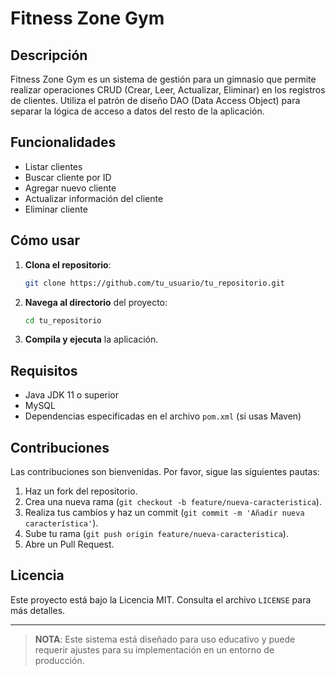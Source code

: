 # Fitness Zone Gym

## Descripción

Fitness Zone Gym es un sistema de gestión para un gimnasio que permite realizar operaciones CRUD (Crear, Leer, Actualizar, Eliminar) en los registros de clientes. Utiliza el patrón de diseño DAO (Data Access Object) para separar la lógica de acceso a datos del resto de la aplicación.

## Funcionalidades

- Listar clientes
- Buscar cliente por ID
- Agregar nuevo cliente
- Actualizar información del cliente
- Eliminar cliente

## Cómo usar

1. **Clona el repositorio**:
   ```bash
   git clone https://github.com/tu_usuario/tu_repositorio.git
   ```
2. **Navega al directorio** del proyecto:
   ```bash
   cd tu_repositorio
   ```
3. **Compila y ejecuta** la aplicación.

## Requisitos

- Java JDK 11 o superior
- MySQL
- Dependencias especificadas en el archivo `pom.xml` (si usas Maven)

## Contribuciones

Las contribuciones son bienvenidas. Por favor, sigue las siguientes pautas:

1. Haz un fork del repositorio.
2. Crea una nueva rama (`git checkout -b feature/nueva-caracteristica`).
3. Realiza tus cambios y haz un commit (`git commit -m 'Añadir nueva característica'`).
4. Sube tu rama (`git push origin feature/nueva-caracteristica`).
5. Abre un Pull Request.

## Licencia

Este proyecto está bajo la Licencia MIT. Consulta el archivo `LICENSE` para más detalles.

---

> **NOTA**: Este sistema está diseñado para uso educativo y puede requerir ajustes para su implementación en un entorno de producción.